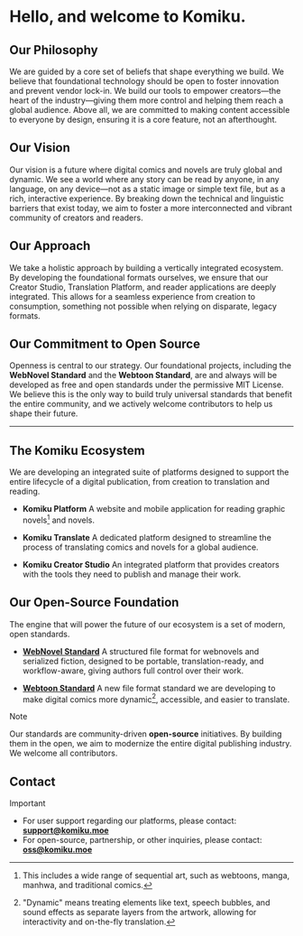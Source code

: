 # Hello, and welcome to Komiku.

## Our Philosophy
We are guided by a core set of beliefs that shape everything we build. We believe that foundational technology should be open to foster innovation and prevent vendor lock-in. We build our tools to empower creators—the heart of the industry—giving them more control and helping them reach a global audience. Above all, we are committed to making content accessible to everyone by design, ensuring it is a core feature, not an afterthought.

## Our Vision
Our vision is a future where digital comics and novels are truly global and dynamic. We see a world where any story can be read by anyone, in any language, on any device—not as a static image or simple text file, but as a rich, interactive experience. By breaking down the technical and linguistic barriers that exist today, we aim to foster a more interconnected and vibrant community of creators and readers.

## Our Approach
We take a holistic approach by building a vertically integrated ecosystem. By developing the foundational formats ourselves, we ensure that our Creator Studio, Translation Platform, and reader applications are deeply integrated. This allows for a seamless experience from creation to consumption, something not possible when relying on disparate, legacy formats.

## Our Commitment to Open Source
Openness is central to our strategy. Our foundational projects, including the **WebNovel Standard** and the **Webtoon Standard**, are and always will be developed as free and open standards under the permissive MIT License. We believe this is the only way to build truly universal standards that benefit the entire community, and we actively welcome contributors to help us shape their future.

---

## The Komiku Ecosystem
We are developing an integrated suite of platforms designed to support the entire lifecycle of a digital publication, from creation to translation and reading.

* **Komiku Platform**
    A website and mobile application for reading graphic novels[^1] and novels.

* **Komiku Translate**
    A dedicated platform designed to streamline the process of translating comics and novels for a global audience.

* **Komiku Creator Studio**
    An integrated platform that provides creators with the tools they need to publish and manage their work.

## Our Open-Source Foundation
The engine that will power the future of our ecosystem is a set of modern, open standards.

* **[WebNovel Standard](https://github.com/komiku-dev/wn-standard)**
    A structured file format for webnovels and serialized fiction, designed to be portable, translation-ready, and workflow-aware, giving authors full control over their work.

* **[Webtoon Standard](https://github.com/komiku-dev/wt-standard)**
    A new file format standard we are developing to make digital comics more dynamic[^2], accessible, and easier to translate.

> [!NOTE]
> Our standards are community-driven **open-source** initiatives. By building them in the open, we aim to modernize the entire digital publishing industry. We welcome all contributors.

## Contact

> [!IMPORTANT]
> * For user support regarding our platforms, please contact: **support@komiku.moe**
> * For open-source, partnership, or other inquiries, please contact: **oss@komiku.moe**

[^1]: This includes a wide range of sequential art, such as webtoons, manga, manhwa, and traditional comics.
[^2]: "Dynamic" means treating elements like text, speech bubbles, and sound effects as separate layers from the artwork, allowing for interactivity and on-the-fly translation.
